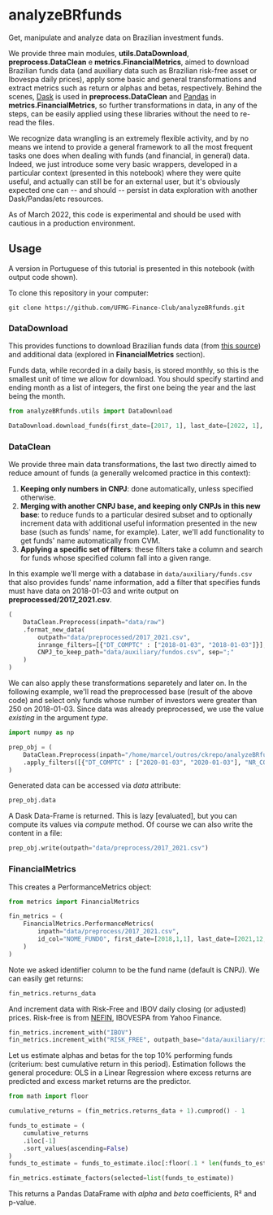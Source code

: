 # analyzeBRfunds
Get, manipulate and analyze data on Brazilian investment funds.

We provide three main modules, **utils.DataDownload**, **preprocess.DataClean** e **metrics.FinancialMetrics**, aimed to download Brazilian funds data (and auxiliary data such as Brazilian risk-free asset or Ibovespa daily prices), apply some basic and general transformations and extract metrics such as return or alphas and betas, respectively. Behind the scenes, [Dask](https://docs.dask.org/en/stable/) is used in **preprocess.DataClean** and [Pandas](https://pandas.pydata.org/) in **metrics.FinancialMetrics**, so further transformations in data, in any of the steps, can be easily applied using these libraries without the need to re-read the files.

We recognize data wrangling is an extremely flexible activity, and by no means we intend to provide a general framework to all the most frequent tasks one does when dealing with funds (and financial, in general) data. Indeed, we just introduce some very basic wrappers, developed in a particular context (presented in this notebook) where they were quite useful, and actually can still be for an external user, but it's obviously expected one can -- and should -- persist in data exploration with another Dask/Pandas/etc resources. 

As of March 2022, this code is experimental and should be used with cautious in a production environment. 

## Usage

A version in Portuguese of this tutorial is presented in this notebook (with output code shown).

To clone this repository in your computer:
```
git clone https://github.com/UFMG-Finance-Club/analyzeBRfunds.git
```

### DataDownload

This provides functions to download Brazilian funds data (from [this source](http://dados.cvm.gov.br/dados/FI/DOC/INF_DIARIO/DADOS/)) and additional data (explored in **FinancialMetrics** section).

Funds data, while recorded in a daily basis, is stored monthly, so this is the smallest unit of time we allow for download. You should specify startind and ending month as a list of integers, the first one being the year and the last being the month.

```python
from analyzeBRfunds.utils import DataDownload

DataDownload.download_funds(first_date=[2017, 1], last_date=[2022, 1], outpath="data/raw")
```

### DataClean

We provide three main data transformations, the last two directly aimed to reduce amount of funds (a generally welcomed practice in this context):

1. **Keeping only numbers in CNPJ**: done automatically, unless specified otherwise.
2. **Merging with another CNPJ base, and keeping only CNPJs in this new base**: to reduce funds to a particular desired subset and to optionally increment data with additional useful information presented in the new base (such as funds' name, for example). Later, we'll add functionality to get funds' name automatically from CVM.
3. **Applying a specific set of filters**: these filters take a column and search for funds whose specified column fall into a given range.

In this example we'll merge with a database in `data/auxiliary/funds.csv` that also provides funds' name information, add a filter that specifies funds must have data on 2018-01-03 and write output on **preprocessed/2017_2021.csv**.

```python
(
    DataClean.Preprocess(inpath="data/raw")
    .format_new_data(
        outpath="data/preprocessed/2017_2021.csv",
        inrange_filters=[{"DT_COMPTC" : ["2018-01-03", "2018-01-03"]}],
        CNPJ_to_keep_path="data/auxiliary/fundos.csv", sep=";"
    )
)
```

We can also apply these transformations separetely and later on. In the following example, we'll read the preprocessed base (result of the above code) and select only funds whose number of investors were greater than 250 on 2018-01-03. Since data was already preprocessed, we use the value *existing* in the argument *type*. 

```python
import numpy as np

prep_obj = (
    DataClean.Preprocess(inpath="/home/marcel/outros/ckrepo/analyzeBRfunds/data/preprocess/2017_2021.csv", type="existing")
    .apply_filters([{"DT_COMPTC" : ["2020-01-03", "2020-01-03"], "NR_COTST" : [250, np.inf]}])
)
```

Generated data can be accessed via *data* attribute:
```python
prep_obj.data
```
A Dask Data-Frame is returned. This is lazy [evaluated], but you can compute its values via *compute* method. Of course we can also write the content in a file:

```python
prep_obj.write(outpath="data/preprocess/2017_2021.csv")
```

### FinancialMetrics

This creates a PerformanceMetrics object:

```python
from metrics import FinancialMetrics

fin_metrics = (
    FinancialMetrics.PerformanceMetrics(
        inpath="data/preprocess/2017_2021.csv",
        id_col="NOME_FUNDO", first_date=[2018,1,1], last_date=[2021,12,30]
    )
)
```
Note we asked identifier column to be the fund name (default is CNPJ). We can easily get returns:

```python
fin_metrics.returns_data
```

And increment data with Risk-Free and IBOV daily closing (or adjusted) prices. Risk-free is from [NEFIN](https://nefin.com.br/resources/risk_factors/Risk_Free.xls), IBOVESPA from Yahoo Finance.

```python
fin_metrics.increment_with("IBOV")
fin_metrics.increment_with("RISK_FREE", outpath_base="data/auxiliary/risk_free.csv")
```

Let us estimate alphas and betas for the top 10% performing funds (criterium: best cumulative return in this period). Estimation follows the general procedure: OLS in a Linear Regression where excess returns are predicted and excess market returns are the predictor.

```python
from math import floor

cumulative_returns = (fin_metrics.returns_data + 1).cumprod() - 1

funds_to_estimate = (
    cumulative_returns
    .iloc[-1]
    .sort_values(ascending=False)
)
funds_to_estimate = funds_to_estimate.iloc[:floor(.1 * len(funds_to_estimate))].index.values

fin_metrics.estimate_factors(selected=list(funds_to_estimate))
```
This returns a Pandas DataFrame with *alpha* and *beta* coefficients, R² and p-value.
